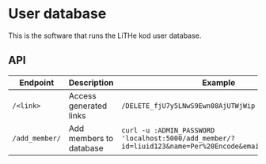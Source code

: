 # User database
This is the software that runs the LiTHe kod user database.

## API

| Endpoint       | Description             | Example                             |
|----------------|-------------------------|-------------------------------------|
| `/<link>`      | Access generated links  | `/DELETE_fjU7y5LNwS9Ewn08AjUTWjWip` |
| `/add_member/` | Add members to database | `curl -u :ADMIN_PASSWORD 'localhost:5000/add_member/?id=liuid123&name=Per%20Encode&email=id%40liu.se'` |
